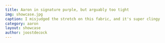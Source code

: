 ```yaml
---
title: Aaron in signature purple, but arguably too tight
img: showcase.jpg
caption: I misjudged the stretch on this fabric, and it's super clingy
category: aaron
layout: showcase
author: joostdecock
---
```

